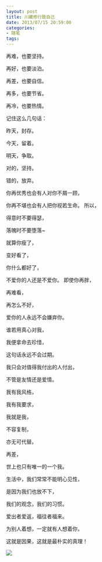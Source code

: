 ```yaml
---
layout: post
title: 川藏修行致自己
date: 2013/07/15 20:59:00
categories: 
- 随笔
tags: 
---
```


再难，也要坚持。

再好，也要淡泊。

再差，也要自信。

再多，也要节省。

再冷，也要热情。

记住这么几句话：

昨天，封存。

今天，留着。

明天，争取。

对的，坚持。

错的，放弃。

你再优秀也会有人对你不屑一顾，

你再不堪也会有人把你视若生命。 所以，

得意时不要得瑟，

落魄时不要堕落~

就算你瘦了，

变好看了，

你什么都好了，

不爱你的人还是不爱你。 即使你再胖，

再难看，

再怎么不好，

爱你的人永远不会嫌弃你。

谁若用真心对我，

我便拿命去珍惜，

这句话永远不会过期。

我只会对值得我付出的人付出，

不管是友情还是爱情。

我有我风格，

我有我要求，

我就是我，

不容复制，

亦无可代替。

再差，

世上也只有唯一的一个我。

生活中，我们常常不能明心见性，

是因为我们也放不下，

我们的观念，我们的习惯。

爱出者爱返，福往者福来。

为别人着想，一定就有人想着你，

这就是因果，这就是最朴实的真理！

![][1]

 

[1]: https://ww2.sinaimg.cn/large/006tNc79gw1f5121xn9rrj30hs09zdhy
